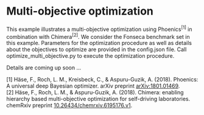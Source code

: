 # Multi-objective optimization

This example illustrates a multi-objective optimization using Phoenics<sup>[1]</sup> in combination with Chimera<sup>[2]</sup>. We consider the Fonseca benchmark set in this example. Parameters for the optimization procedure as well as details about the objectives to optimize are provided in the config.json file. Call optimize_multi_objective.py to execute the optimization procedure. 

Details are coming up soon ...

[1] Häse, F., Roch, L. M., Kreisbeck, C., & Aspuru-Guzik, A. (2018). Phoenics: A universal deep Bayesian optimizer. arXiv preprint [arXiv:1801.01469](https://arxiv.org/abs/1801.01469).  
[2] Häse, F., Roch, L. M., & Aspuru-Guzik, A. (2018). Chimera: enabling hierarchy based multi-objective optimization for self-driving laboratories. chemRxiv preprint [10.26434/chemrxiv.6195176.v1](https://chemrxiv.org/articles/Chimera_Enabling_Hierarchy_Based_Multi-Objective_Optimization_for_Self-Driving_Laboratories/6195176).
